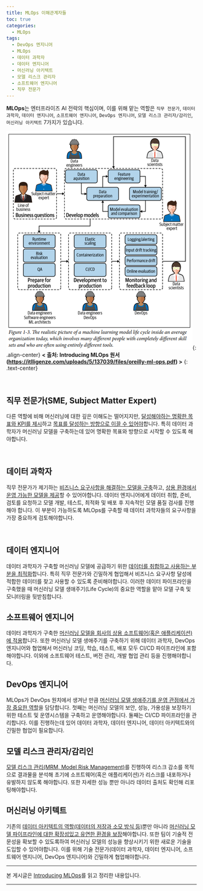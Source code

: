 ```yaml
---
title: MLOps 이해관계자들
toc: true
categories:
  - MLOps
tags:
  - DevOps 엔지니어
  - MLOps
  - 데이터 과학자
  - 데이터 엔지니어
  - 머신러닝 아키텍트
  - 모델 리스크 관리자
  - 소프트웨어 엔지니어
  - 직무 전문가
---
```


**MLOps**는 엔터프라이즈 AI 전략의 핵심이며, 이를 위해 맡는 역할은 `직무 전문가`, `데이터 과학자`, `데이터 엔지니어`, `소프트웨어 엔지니어`, `DevOps 엔지니어`, `모델 리스크 관리자/감리인`, `머신러닝 아키텍트` 7가지가 있습니다.

![](/assets/images/posts/2022-7-6-tistory-post-78/img-1.png){: .align-center}
**< 출처: Introducing MLOps 원서(<https://itlligenze.com/uploads/5/137039/files/oreilly-ml-ops.pdf>) >**
{: .text-center}

<br>

## **직무 전문가(SME, Subject Matter Expert)**

다른 역할에 비해 머신러닝에 대한 깊은 이해도는 떨어지지만, <u>달성해야하는 명확한 목표와 KPI를 제시</u>하고 <u>목표를 달성하는 방향으로 이끌 수 있어야</u>합니다. 특히 데이터 과학자가 머신러닝 모델을 구축하는데 있어 명확한 목표와 방향으로 시작할 수 있도록 해야합니다.

<br>

## **데이터 과학자**

직무 전문가가 제기하는 <u>비즈니스 요구사항을 해결하는 모델을 구축</u>하고, <u>상용 환경에서 운영 가능한 모델을 제공</u>할 수 있어야합니다. 데이터 엔지니어에게 데이터 취합, 준비, 검토를 요청하고 모델 개발, 테스트, 최적화 및 배포 후 지속적인 모델 품질 검사를 진행해야 합니다. 이 부분이 가능하도록 MLOps를 구축할 때 데이터 과학자들의 요구사항을 가장 중요하게 검토해야합니다.

<br>

## **데이터 엔지니어**

데이터 과학자가 구축할 머신러닝 모델에 공급하기 위한 <u>데이터를 취합하고 사용하는 부분을 최적화</u>합니다. 특히 직무 전문가와 긴밀하게 협업해서 비즈니스 요구사항 달성에 적합한 데이터를 찾고 사용할 수 있도록 준비해야합니다. 이러한 데이터 파이프라인을 구축했을 때 머신러닝 모델 생애주기(Life Cycle)의 중요한 역할을 맡아 모델 구축 및 모니터링을 뒷받침합니다.

## **소프트웨어 엔지니어**

데이터 과학자가 구축한 <u>머신러닝 모델을 회사의 상용 소프트웨어(혹은 애플리케이션)에 적용</u>합니다. 또한 머신러닝 모델 생애주기를 구축하기 위해 데이터 과학자, DevOps 엔지니어와 협업해서 머신러닝 코딩, 학습, 테스트, 배포 모두 CI/CD 파이프라인에 포함해야합니다. 이외에 소프트웨어 테스트, 버전 관리, 개발 협업 관리 등을 진행해야합니다.

## **DevOps 엔지니어**

MLOps가 DevOps 원치에서 생겨난 만큼 <u>머신러닝 모델 생애주기를 운영 관점에서 가장 중요한 역할</u>을 담당합니다. 첫째는 머신러닝 모델의 보안, 성능, 가용성을 보장하기 위한 테스트 및 운영시스템을 구축하고 운영해야합니다. 둘째는 CI/CD 파이프라인을 관리합니다. 이를 진행하는데 있어 데이터 과학자, 데이터 엔지니어, 데이터 아키텍트와의 긴밀한 협업이 필요합니다.

## **모델 리스크 관리자/감리인**

<u>모델 리스크 관리(MRM, Model Risk Management)</u>를 진행하여 리스크 감소를 목적으로 결과물을 분석해 초기에 소프트웨어(혹은 애플리케이션)가 리스크를 내포하거나 유발하지 않도록 해야합니다. 또한 자세한 성능 뿐만 아니라 데이터 출처도 확인해 리포팅해야합니다.

## **머신러닝 아키텍트**

기존의 <u>데이터 아키텍트의 역할(데이터의 저장과 소모 방식 등)</u>뿐만 아니라 <u>머신러닝 모델 파이프라인에 대한 확장성있고 유연한 환경을 보장</u>해야합니다. 또한 팀이 기술적 전문성을 확보할 수 있도록하여 머신러닝 모델의 성능을 향상시키기 위한 새로운 기술을 도입할 수 있어야합니다. 이를 위해 기술 전문가(데이터 과학자, 데이터 엔지니어, 소프트웨어 엔지니어, DevOps 엔지니어)와 긴밀하게 협업해야합니다.

---

본 게시글은 [Introducing MLOps](http://www.kyobobook.co.kr/product/detailViewKor.laf?ejkGb=KOR&mallGb=KOR&barcode=9791162245507&orderClick=LAG&Kc=)를 읽고 정리한 내용입니다.

---

